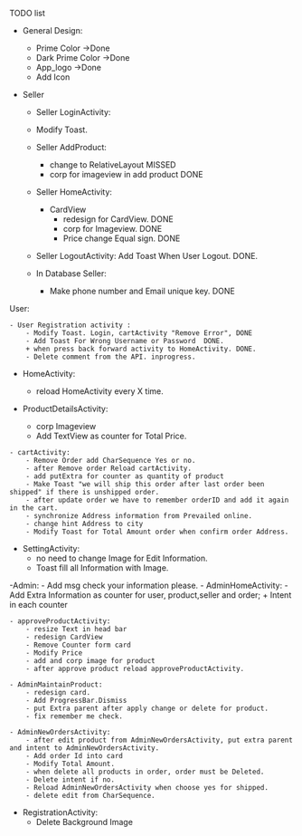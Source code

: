 TODO list

- General Design:
    - Prime Color  ->Done
    - Dark Prime Color ->Done
    - App_logo  ->Done
    - Add Icon

- Seller
    - Seller LoginActivity:
    - Modify Toast. 
       
    - Seller AddProduct:
        - change to RelativeLayout MISSED
        - corp for imageview in add product DONE

    - Seller HomeActivity:
        - CardView
            - redesign for CardView. DONE
            - corp for Imageview. DONE
            - Price change Equal sign. DONE

    - Seller LogoutActivity:
        Add Toast When User Logout. DONE.

    - In Database Seller:
        - Make phone number and Email unique key. DONE


User:

    - User Registration activity :
        - Modify Toast. Login, cartActivity "Remove Error", DONE
        - Add Toast For Wrong Username or Password  DONE.
        + when press back forward activity to HomeActivity. DONE.   
        - Delete comment from the API. inprogress.

   - HomeActivity:
        - reload HomeActivity every X time.

   - ProductDetailsActivity:
        - corp Imageview
        - Add TextView as counter for Total Price.

    - cartActivity:
        - Remove Order add CharSequence Yes or no.
        - after Remove order Reload cartActivity.
        - add putExtra for counter as quantity of product
        - Make Toast "we will ship this order after last order been shipped" if there is unshipped order.
        - after update order we have to remember orderID and add it again in the cart.
        - synchronize Address information from Prevailed online.
        - change hint Address to city
        - Modify Toast for Total Amount order when confirm order Address.

   - SettingActivity:
        - no need to change Image for Edit Information.
        - Toast fill all Information with Image.


-Admin:
    - Add msg check your information please.
    - AdminHomeActivity:
        - Add Extra Information as counter for user, product,seller and order;
        + Intent in each counter

    - approveProductActivity:
        - resize Text in head bar
        - redesign CardView
        - Remove Counter form card
        - Modify Price
        - add and corp image for product
        - after approve product reload approveProductActivity.

    - AdminMaintainProduct:
        - redesign card.
        - Add ProgressBar.Dismiss
        - put Extra parent after apply change or delete for product.
        - fix remember me check.

    - AdminNewOrdersActivity:
        - after edit product from AdminNewOrdersActivity, put extra parent and intent to AdminNewOrdersActivity.
        - Add order Id into card
        - Modify Total Amount.
        - when delete all products in order, order must be Deleted.
        - Delete intent if no.
        - Reload AdminNewOrdersActivity when choose yes for shipped.
        - delete edit from CharSequence.

- RegistrationActivity:
    - Delete Background Image